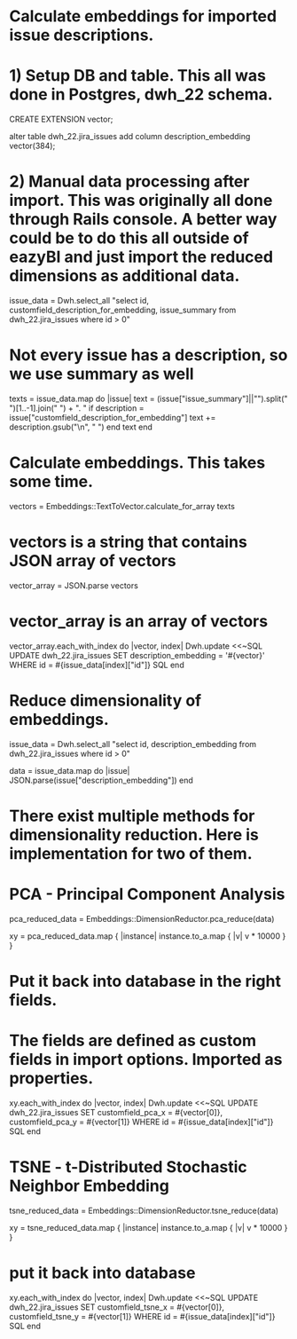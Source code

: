 # Calculate embeddings for imported issue descriptions.

# 1) Setup DB and table. This all was done in Postgres, dwh_22 schema.

CREATE EXTENSION vector;

alter table dwh_22.jira_issues
add column description_embedding vector(384);


# 2) Manual data processing after import. This was originally all done through Rails console. A better way could be to do this all outside of eazyBI and just import the reduced dimensions as additional data.

issue_data = Dwh.select_all "select id, customfield_description_for_embedding, issue_summary from dwh_22.jira_issues where id > 0"

# Not every issue has a description, so we use summary as well
texts = issue_data.map do |issue|
  text = (issue["issue_summary"]||"").split(" ")[1..-1].join(" ") + ". "
  if description = issue["customfield_description_for_embedding"]
    text += description.gsub("\n", " ")
  end
  text
end

# Calculate embeddings. This takes some time.
vectors = Embeddings::TextToVector.calculate_for_array texts

# vectors is a string that contains JSON array of vectors
vector_array = JSON.parse vectors

# vector_array is an array of vectors
vector_array.each_with_index do |vector, index|
  Dwh.update <<~SQL
    UPDATE dwh_22.jira_issues
    SET description_embedding = '#{vector}'
    WHERE id = #{issue_data[index]["id"]}
  SQL
end




# Reduce dimensionality of embeddings.
issue_data = Dwh.select_all "select id, description_embedding from dwh_22.jira_issues where id > 0"

data = issue_data.map do |issue|
  JSON.parse(issue["description_embedding"])
end

# There exist multiple methods for dimensionality reduction. Here is implementation for two of them.
# PCA - Principal Component Analysis
pca_reduced_data = Embeddings::DimensionReductor.pca_reduce(data)

xy = pca_reduced_data.map { |instance| instance.to_a.map { |v| v * 10000 } }

# Put it back into database in the right fields.
# The fields are defined as custom fields in import options. Imported as properties.
xy.each_with_index do |vector, index|
  Dwh.update <<~SQL
    UPDATE dwh_22.jira_issues
    SET customfield_pca_x = #{vector[0]}, customfield_pca_y = #{vector[1]}
    WHERE id = #{issue_data[index]["id"]}
  SQL
end


# TSNE - t-Distributed Stochastic Neighbor Embedding
tsne_reduced_data = Embeddings::DimensionReductor.tsne_reduce(data)

xy = tsne_reduced_data.map { |instance| instance.to_a.map { |v| v * 10000 } }

# put it back into database
xy.each_with_index do |vector, index|
  Dwh.update <<~SQL
    UPDATE dwh_22.jira_issues
    SET customfield_tsne_x = #{vector[0]}, customfield_tsne_y = #{vector[1]}
    WHERE id = #{issue_data[index]["id"]}
  SQL
end
